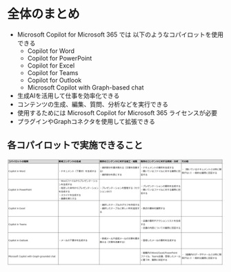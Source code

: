 # 全体のまとめ

- Microsoft Copilot for Microsoft 365 では 以下のようなコパイロットを使用できる
  - Copilot for Word
  - Copilot for PowerPoint
  - Copilot for Excel
  - Copilot for Teams
  - Copilot for Outlook
  - Microsoft Copilot with Graph-based chat
- 生成AIを活用して仕事を効率化できる
- コンテンツの生成、編集、質問、分析などを実行できる
- 使用するためには Microsoft Copilot for Microsoft 365 ライセンスが必要
- プラグインやGraphコネクタを使用して拡張できる

## 各コパイロットで実施できること

![alt text](image-42.png)
